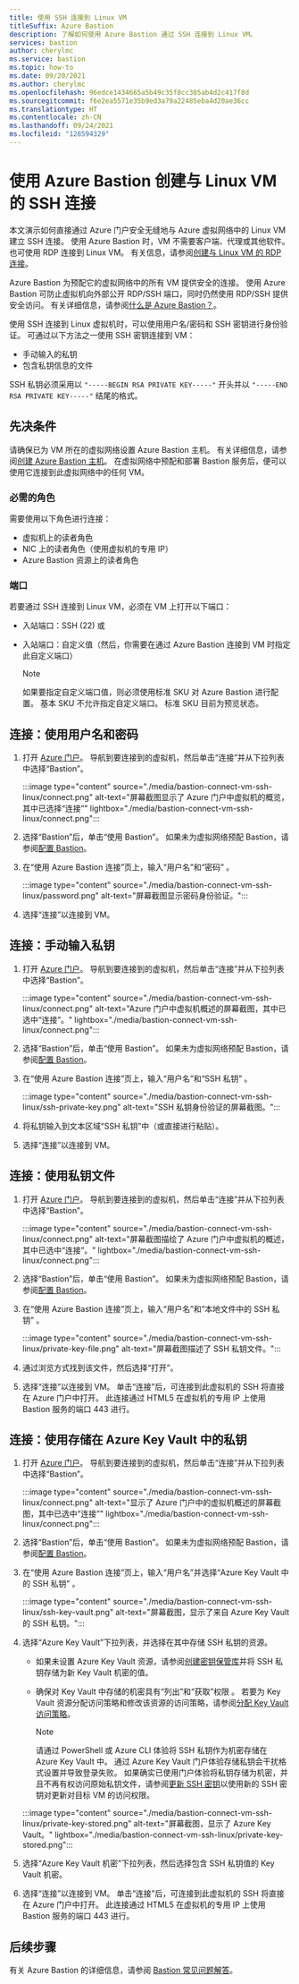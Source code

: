 ```yaml
---
title: 使用 SSH 连接到 Linux VM
titleSuffix: Azure Bastion
description: 了解如何使用 Azure Bastion 通过 SSH 连接到 Linux VM。
services: bastion
author: cherylmc
ms.service: bastion
ms.topic: how-to
ms.date: 09/20/2021
ms.author: cherylmc
ms.openlocfilehash: 96edce1434665a5b49c35f8cc305ab4d2c417f8d
ms.sourcegitcommit: f6e2ea5571e35b9ed3a79a22485eba4d20ae36cc
ms.translationtype: HT
ms.contentlocale: zh-CN
ms.lasthandoff: 09/24/2021
ms.locfileid: "128594329"
---
```

# <a name="create-an-ssh-connection-to-a-linux-vm-using-azure-bastion"></a>使用 Azure Bastion 创建与 Linux VM 的 SSH 连接

本文演示如何直接通过 Azure 门户安全无缝地与 Azure 虚拟网络中的 Linux VM 建立 SSH 连接。 使用 Azure Bastion 时，VM 不需要客户端、代理或其他软件。 也可使用 RDP 连接到 Linux VM。 有关信息，请参阅[创建与 Linux VM 的 RDP 连接](bastion-connect-vm-rdp-linux.md)。

Azure Bastion 为预配它的虚拟网络中的所有 VM 提供安全的连接。 使用 Azure Bastion 可防止虚拟机向外部公开 RDP/SSH 端口，同时仍然使用 RDP/SSH 提供安全访问。 有关详细信息，请参阅[什么是 Azure Bastion？](bastion-overview.md)。

使用 SSH 连接到 Linux 虚拟机时，可以使用用户名/密码和 SSH 密钥进行身份验证。 可通过以下方法之一使用 SSH 密钥连接到 VM：

* 手动输入的私钥
* 包含私钥信息的文件

SSH 私钥必须采用以 `"-----BEGIN RSA PRIVATE KEY-----"` 开头并以 `"-----END RSA PRIVATE KEY-----"` 结尾的格式。

## <a name="prerequisites"></a>先决条件

请确保已为 VM 所在的虚拟网络设置 Azure Bastion 主机。 有关详细信息，请参阅[创建 Azure Bastion 主机](./tutorial-create-host-portal.md)。 在虚拟网络中预配和部署 Bastion 服务后，便可以使用它连接到此虚拟网络中的任何 VM。 

### <a name="required-roles"></a>必需的角色

需要使用以下角色进行连接：

* 虚拟机上的读者角色
* NIC 上的读者角色（使用虚拟机的专用 IP）
* Azure Bastion 资源上的读者角色

### <a name="ports"></a>端口

若要通过 SSH 连接到 Linux VM，必须在 VM 上打开以下端口：

* 入站端口：SSH (22) 或
* 入站端口：自定义值（然后，你需要在通过 Azure Bastion 连接到 VM 时指定此自定义端口）

   > [!NOTE]
   > 如果要指定自定义端口值，则必须使用标准 SKU 对 Azure Bastion 进行配置。 基本 SKU 不允许指定自定义端口。 标准 SKU 目前为预览状态。
   >

## <a name="connect-using-username-and-password"></a><a name="username"></a>连接：使用用户名和密码

1. 打开 [Azure 门户](https://portal.azure.com)。 导航到要连接到的虚拟机，然后单击“连接”并从下拉列表中选择“Bastion”。

   :::image type="content" source="./media/bastion-connect-vm-ssh-linux/connect.png" alt-text="屏幕截图显示了 Azure 门户中虚拟机的概览，其中已选择“连接”" lightbox="./media/bastion-connect-vm-ssh-linux/connect.png":::

1. 选择“Bastion”后，单击“使用 Bastion”。 如果未为虚拟网络预配 Bastion，请参阅[配置 Bastion](./quickstart-host-portal.md)。
1. 在“使用 Azure Bastion 连接”页上，输入“用户名”和“密码”  。

   :::image type="content" source="./media/bastion-connect-vm-ssh-linux/password.png" alt-text="屏幕截图显示密码身份验证。":::
1. 选择“连接”以连接到 VM。

## <a name="connect-manually-enter-a-private-key"></a><a name="privatekey"></a>连接：手动输入私钥

1. 打开 [Azure 门户](https://portal.azure.com)。 导航到要连接到的虚拟机，然后单击“连接”并从下拉列表中选择“Bastion”。

   :::image type="content" source="./media/bastion-connect-vm-ssh-linux/connect.png" alt-text="Azure 门户中虚拟机概述的屏幕截图，其中已选中“连接”。" lightbox="./media/bastion-connect-vm-ssh-linux/connect.png":::
1. 选择“Bastion”后，单击“使用 Bastion”。 如果未为虚拟网络预配 Bastion，请参阅[配置 Bastion](./quickstart-host-portal.md)。
1. 在“使用 Azure Bastion 连接”页上，输入“用户名”和“SSH 私钥”  。

   :::image type="content" source="./media/bastion-connect-vm-ssh-linux/ssh-private-key.png" alt-text="SSH 私钥身份验证的屏幕截图。":::
1. 将私钥输入到文本区域“SSH 私钥”中（或直接进行粘贴）。
1. 选择“连接”以连接到 VM。

## <a name="connect-using-a-private-key-file"></a><a name="ssh"></a>连接：使用私钥文件

1. 打开 [Azure 门户](https://portal.azure.com)。 导航到要连接到的虚拟机，然后单击“连接”并从下拉列表中选择“Bastion”。

   :::image type="content" source="./media/bastion-connect-vm-ssh-linux/connect.png" alt-text="屏幕截图描绘了 Azure 门户中虚拟机的概述，其中已选中“连接”。" lightbox="./media/bastion-connect-vm-ssh-linux/connect.png":::
1. 选择“Bastion”后，单击“使用 Bastion”。 如果未为虚拟网络预配 Bastion，请参阅[配置 Bastion](./quickstart-host-portal.md)。
1. 在“使用 Azure Bastion 连接”页上，输入“用户名”和“本地文件中的 SSH 私钥”  。

   :::image type="content" source="./media/bastion-connect-vm-ssh-linux/private-key-file.png" alt-text="屏幕截图描述了 SSH 私钥文件。":::

1. 通过浏览方式找到该文件，然后选择“打开”。
1. 选择“连接”以连接到 VM。 单击“连接”后，可连接到此虚拟机的 SSH 将直接在 Azure 门户中打开。 此连接通过 HTML5 在虚拟机的专用 IP 上使用 Bastion 服务的端口 443 进行。

## <a name="connect-using-a-private-key-stored-in-azure-key-vault"></a><a name="akv"></a>连接：使用存储在 Azure Key Vault 中的私钥

1. 打开 [Azure 门户](https://portal.azure.com)。 导航到要连接到的虚拟机，然后单击“连接”并从下拉列表中选择“Bastion”。

   :::image type="content" source="./media/bastion-connect-vm-ssh-linux/connect.png" alt-text="显示了 Azure 门户中的虚拟机概述的屏幕截图，其中已选中“连接”" lightbox="./media/bastion-connect-vm-ssh-linux/connect.png":::
1. 选择“Bastion”后，单击“使用 Bastion”。 如果未为虚拟网络预配 Bastion，请参阅[配置 Bastion](./quickstart-host-portal.md)。
1. 在“使用 Azure Bastion 连接”页上，输入“用户名”并选择“Azure Key Vault 中的 SSH 私钥”  。

   :::image type="content" source="./media/bastion-connect-vm-ssh-linux/ssh-key-vault.png" alt-text="屏幕截图，显示了来自 Azure Key Vault 的 SSH 私钥。":::
1. 选择“Azure Key Vault”下拉列表，并选择在其中存储 SSH 私钥的资源。 

   * 如果未设置 Azure Key Vault 资源，请参阅[创建密钥保管库](../key-vault/secrets/quick-create-powershell.md)并将 SSH 私钥存储为新 Key Vault 机密的值。

   * 确保对 Key Vault 中存储的机密具有“列出”和“获取”权限 。 若要为 Key Vault 资源分配访问策略和修改该资源的访问策略，请参阅[分配 Key Vault 访问策略](../key-vault/general/assign-access-policy-portal.md)。

     > [!NOTE]
     > 请通过 PowerShell 或 Azure CLI 体验将 SSH 私钥作为机密存储在 Azure Key Vault 中。 通过 Azure Key Vault 门户体验存储私钥会干扰格式设置并导致登录失败。 如果确实已使用门户体验将私钥存储为机密，并且不再有权访问原始私钥文件，请参阅[更新 SSH 密钥](../virtual-machines/extensions/vmaccess.md#update-ssh-key)以使用新的 SSH 密钥对更新对目标 VM 的访问权限。
     >

   :::image type="content" source="./media/bastion-connect-vm-ssh-linux/private-key-stored.png" alt-text="屏幕截图，显示了 Azure Key Vault。" lightbox="./media/bastion-connect-vm-ssh-linux/private-key-stored.png":::

1. 选择“Azure Key Vault 机密”下拉列表，然后选择包含 SSH 私钥值的 Key Vault 机密。
1. 选择“连接”以连接到 VM。 单击“连接”后，可连接到此虚拟机的 SSH 将直接在 Azure 门户中打开。 此连接通过 HTML5 在虚拟机的专用 IP 上使用 Bastion 服务的端口 443 进行。

## <a name="next-steps"></a>后续步骤

有关 Azure Bastion 的详细信息，请参阅 [Bastion 常见问题解答](bastion-faq.md)。